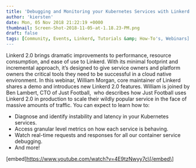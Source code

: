 ```yaml
---
title: 'Debugging and Monitoring your Kubernetes Services with Linkerd 2.0'
author: 'kiersten'
date: Mon, 05 Nov 2018 21:22:19 +0000
thumbnail: Screen-Shot-2018-11-05-at-1.18.23-PM.png
draft: false
tags: [Community, Events, Linkerd, Tutorials &amp; How-To's, Webinars]
---
```


Linkerd 2.0 brings dramatic improvements to performance, resource consumption, and ease of use to Linkerd. With its minimal footprint and incremental approach, it’s designed to give service owners and platform owners the critical tools they need to be successful in a cloud native environment. In this webinar, William Morgan, core maintainer of Linkerd shares a demo and introduces new Linkerd 2.0 features. William is joined by Ben Lambert, CTO of Just Football,  who describes how Just Football uses Linkerd 2.0 in production to scale their wildly popular service in the face of massive amounts of traffic. You can expect to learn how to:

- Diagnose and identify instability and latency in your Kubernetes services.
- Access granular level metrics on how each service is behaving.
- Watch real-time requests and responses for all our container service debugging.
- And more!

\[embed\]https://www.youtube.com/watch?v=4E9tzNwyy7c\[/embed\]
